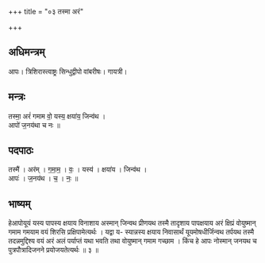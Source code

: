 +++
title = "०३ तस्मा अरं"

+++
## अधिमन्त्रम्
आपः। त्रिशिरास्त्वाष्ट्रः सिन्धुद्वीपो वांबरीषः। गायत्री।

## मन्त्रः
तस्मा॒ अरं॑ गमाम वो॒ यस्य॒ क्षया॑य॒ जिन्व॑थ ।  
आपो॑ ज॒नय॑था च नः ॥

## पदपाठः
तस्मै॑ । अर॑म् । ग॒मा॒म॒ । वः॒ । यस्य॑ । क्षया॑य । जिन्व॑थ ।  
आपः॑ । ज॒नय॑थ । च॒ । नः॒ ॥

## भाष्यम्
हेआपोयूयं यस्य पापस्य क्षयाय विनाशाय अस्मान् जिन्वथ प्रीणयथ तस्मै तादृशाय पापक्षयाय अरं क्षिप्रं वोयुष्मान् गमाम गमयाम वयं शिरसि प्रक्षिपामेत्यर्थः । यद्वा य- स्यान्नस्य क्षयाय निवासार्थं यूयमोषधीर्जिन्वथ तर्पयथ तस्मै तदन्नमुद्दिश्य वयं अरं अलं पर्याप्तं यथा भवति तथा वोयुष्मान् गमाम गच्छाम । किंच हे आपः नोस्मान् जनयथ च पुत्रपौत्रादिजनने प्रयोजयतेत्यर्थः ॥ ३ ॥